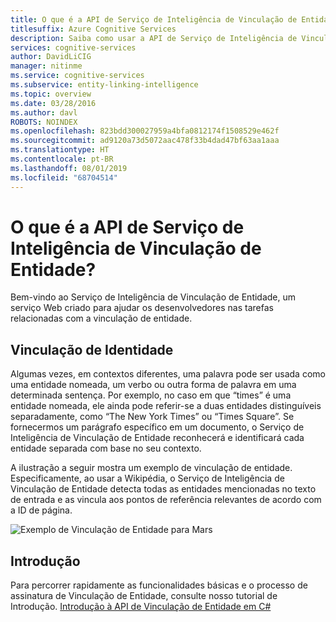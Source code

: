 ```yaml
---
title: O que é a API de Serviço de Inteligência de Vinculação de Entidade?
titlesuffix: Azure Cognitive Services
description: Saiba como usar a API de Serviço de Inteligência de Vinculação de Entidade para tarefas de vinculação de entidade.
services: cognitive-services
author: DavidLiCIG
manager: nitinme
ms.service: cognitive-services
ms.subservice: entity-linking-intelligence
ms.topic: overview
ms.date: 03/28/2016
ms.author: davl
ROBOTS: NOINDEX
ms.openlocfilehash: 823bdd300027959a4bfa0812174f1508529e462f
ms.sourcegitcommit: ad9120a73d5072aac478f33b4dad47bf63aa1aaa
ms.translationtype: HT
ms.contentlocale: pt-BR
ms.lasthandoff: 08/01/2019
ms.locfileid: "68704514"
---
```

# <a name="what-is-the-entity-linking-intelligence-service-api"></a>O que é a API de Serviço de Inteligência de Vinculação de Entidade?

Bem-vindo ao Serviço de Inteligência de Vinculação de Entidade, um serviço Web criado para ajudar os desenvolvedores nas tarefas relacionadas com a vinculação de entidade.

## <a name="entity-linking"></a>Vinculação de Identidade

Algumas vezes, em contextos diferentes, uma palavra pode ser usada como uma entidade nomeada, um verbo ou outra forma de palavra em uma determinada sentença. Por exemplo, no caso em que “times” é uma entidade nomeada, ele ainda pode referir-se a duas entidades distinguíveis separadamente, como “The New York Times” ou “Times Square”. Se fornecermos um parágrafo específico em um documento, o Serviço de Inteligência de Vinculação de Entidade reconhecerá e identificará cada entidade separada com base no seu contexto.  

A ilustração a seguir mostra um exemplo de vinculação de entidade. Especificamente, ao usar a Wikipédia, o Serviço de Inteligência de Vinculação de Entidade detecta todas as entidades mencionadas no texto de entrada e as vincula aos pontos de referência relevantes de acordo com a ID de página.

 ![Exemplo de Vinculação de Entidade para Mars](./Images/EntityLinkingSample1.png)
 
## <a name="get-started"></a>Introdução
 
Para percorrer rapidamente as funcionalidades básicas e o processo de assinatura de Vinculação de Entidade, consulte nosso tutorial de Introdução.
[Introdução à API de Vinculação de Entidade em C#](GettingStarted.md)


